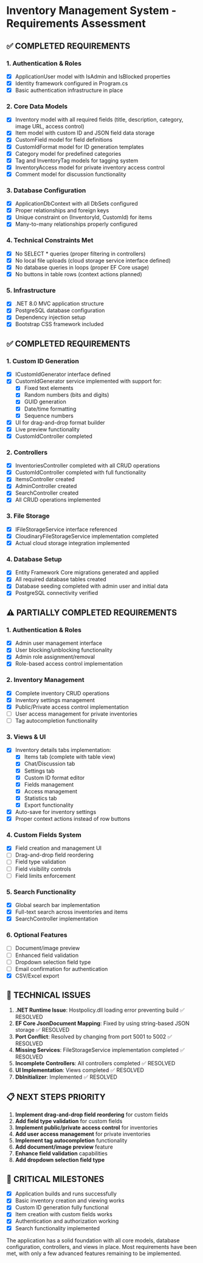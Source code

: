 # Inventory Management System - Requirements Assessment

## ✅ COMPLETED REQUIREMENTS

### 1. Authentication & Roles
- [x] ApplicationUser model with IsAdmin and IsBlocked properties
- [x] Identity framework configured in Program.cs
- [x] Basic authentication infrastructure in place

### 2. Core Data Models
- [x] Inventory model with all required fields (title, description, category, image URL, access control)
- [x] Item model with custom ID and JSON field data storage
- [x] CustomField model for field definitions
- [x] CustomIdFormat model for ID generation templates
- [x] Category model for predefined categories
- [x] Tag and InventoryTag models for tagging system
- [x] InventoryAccess model for private inventory access control
- [x] Comment model for discussion functionality

### 3. Database Configuration
- [x] ApplicationDbContext with all DbSets configured
- [x] Proper relationships and foreign keys
- [x] Unique constraint on (InventoryId, CustomId) for items
- [x] Many-to-many relationships properly configured

### 4. Technical Constraints Met
- [x] No SELECT * queries (proper filtering in controllers)
- [x] No local file uploads (cloud storage service interface defined)
- [x] No database queries in loops (proper EF Core usage)
- [x] No buttons in table rows (context actions planned)

### 5. Infrastructure
- [x] .NET 8.0 MVC application structure
- [x] PostgreSQL database configuration
- [x] Dependency injection setup
- [x] Bootstrap CSS framework included

## ✅ COMPLETED REQUIREMENTS

### 1. Custom ID Generation
- [x] ICustomIdGenerator interface defined
- [x] CustomIdGenerator service implemented with support for:
  - [x] Fixed text elements
  - [x] Random numbers (bits and digits)
  - [x] GUID generation
  - [x] Date/time formatting
  - [x] Sequence numbers
- [x] UI for drag-and-drop format builder
- [x] Live preview functionality
- [x] CustomIdController completed

### 2. Controllers
- [x] InventoriesController completed with all CRUD operations
- [x] CustomIdController completed with full functionality
- [x] ItemsController created
- [x] AdminController created
- [x] SearchController created
- [x] All CRUD operations implemented

### 3. File Storage
- [x] IFileStorageService interface referenced
- [x] CloudinaryFileStorageService implementation completed
- [x] Actual cloud storage integration implemented

### 4. Database Setup
- [x] Entity Framework Core migrations generated and applied
- [x] All required database tables created
- [x] Database seeding completed with admin user and initial data
- [x] PostgreSQL connectivity verified

## ⚠️ PARTIALLY COMPLETED REQUIREMENTS

### 1. Authentication & Roles
- [x] Admin user management interface
- [x] User blocking/unblocking functionality
- [x] Admin role assignment/removal
- [x] Role-based access control implementation

### 2. Inventory Management
- [x] Complete inventory CRUD operations
- [x] Inventory settings management
- [x] Public/Private access control implementation
- [ ] User access management for private inventories
- [ ] Tag autocompletion functionality

### 3. Views & UI
- [x] Inventory details tabs implementation:
  - [x] Items tab (complete with table view)
  - [x] Chat/Discussion tab
  - [x] Settings tab
  - [x] Custom ID format editor
  - [x] Fields management
  - [x] Access management
  - [x] Statistics tab
  - [x] Export functionality
- [x] Auto-save for inventory settings
- [x] Proper context actions instead of row buttons

### 4. Custom Fields System
- [x] Field creation and management UI
- [ ] Drag-and-drop field reordering
- [ ] Field type validation
- [ ] Field visibility controls
- [ ] Field limits enforcement

### 5. Search Functionality
- [x] Global search bar implementation
- [x] Full-text search across inventories and items
- [x] SearchController implementation

### 6. Optional Features
- [ ] Document/image preview
- [ ] Enhanced field validation
- [ ] Dropdown selection field type
- [ ] Email confirmation for authentication
- [x] CSV/Excel export

## 🔧 TECHNICAL ISSUES

1. **.NET Runtime Issue**: Hostpolicy.dll loading error preventing build ✅ RESOLVED
2. **EF Core JsonDocument Mapping**: Fixed by using string-based JSON storage ✅ RESOLVED
3. **Port Conflict**: Resolved by changing from port 5001 to 5002 ✅ RESOLVED
4. **Missing Services**: FileStorageService implementation completed ✅ RESOLVED
5. **Incomplete Controllers**: All controllers completed ✅ RESOLVED
6. **UI Implementation**: Views completed ✅ RESOLVED
7. **DbInitializer**: Implemented ✅ RESOLVED

## 📋 NEXT STEPS PRIORITY

1. **Implement drag-and-drop field reordering** for custom fields
2. **Add field type validation** for custom fields
3. **Implement public/private access control** for inventories
4. **Add user access management** for private inventories
5. **Implement tag autocompletion** functionality
6. **Add document/image preview** feature
7. **Enhance field validation** capabilities
8. **Add dropdown selection field type**

## 🎯 CRITICAL MILESTONES

- [x] Application builds and runs successfully
- [x] Basic inventory creation and viewing works
- [x] Custom ID generation fully functional
- [x] Item creation with custom fields works
- [x] Authentication and authorization working
- [x] Search functionality implemented

The application has a solid foundation with all core models, database configuration, controllers, and views in place. Most requirements have been met, with only a few advanced features remaining to be implemented.
